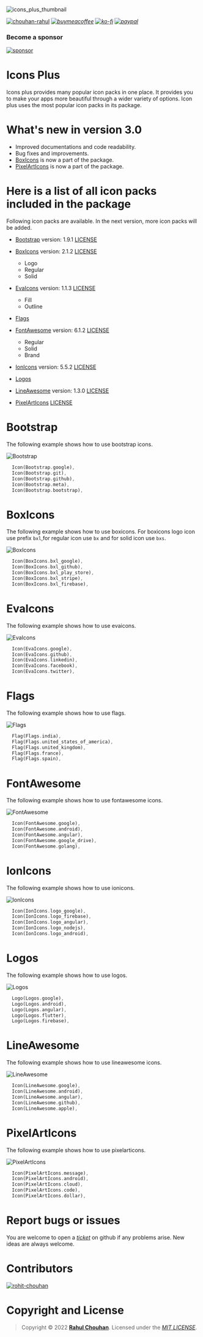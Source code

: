 ![icons_plus_thumbnail](https://user-images.githubusercontent.com/82075108/175813496-b79f6ae9-cb6c-42fe-964e-122b0289c266.svg)

[![chouhan-rahul](https://user-images.githubusercontent.com/82075108/182797956-c3db4825-97a8-462a-a89a-39772876bbd1.svg)](https://github.com/chouhan-rahul)
_[![buymeacoffee](https://user-images.githubusercontent.com/82075108/182797941-5ad09afd-7c74-4085-8130-819402cf7eaa.svg)](https://www.buymeacoffee.com/rahulchouhan)_
_[![ko-fi](https://user-images.githubusercontent.com/82075108/182797959-bd835cdb-7223-4b16-bf1e-284466d0658f.svg)](https://ko-fi.com/rahulchouhan)_
_[![paypal](https://user-images.githubusercontent.com/82075108/182797963-09475375-9a0a-4342-8e9d-08037d4ba343.svg)](http://paypal.me/rahu1chouhan)_

### Become a sponsor

[![sponsor](https://user-images.githubusercontent.com/82075108/182797969-11208ddc-b84c-4618-8534-18388d24ac18.svg)](https://github.com/sponsors/chouhan-rahul)

# Icons Plus

Icons plus provides many popular icon packs in one place. It provides you to make your apps more beautiful through a wider variety of options. Icon plus uses the most popular icon packs in its package.

# What's new in version 3.0

- Improved documentations and code readability.
- Bug fixes and improvements.
- [BoxIcons](#boxicons) is now a part of the package.
- [PixelArtIcons](#pixelarticons) is now a part of the package.

# Here is a list of all icon packs included in the package

Following icon packs are available. In the next version, more icon packs will be added.

- [Bootstrap](#bootstrap) version: 1.9.1 [LICENSE](https://github.com/twbs/icons/blob/main/LICENSE.md)
- [BoxIcons](#boxicons) version: 2.1.2 [LICENSE](https://github.com/atisawd/boxicons/blob/master/LICENSE)

  - Logo
  - Regular
  - Solid

- [EvaIcons](#evaicons) version: 1.1.3 [LICENSE](https://github.com/akveo/eva-icons/blob/master/LICENSE.txt)
  - Fill
  - Outline
- [Flags](#flags)
- [FontAwesome](#fontawesome) version: 6.1.2 [LICENSE](https://github.com/FortAwesome/Font-Awesome/blob/6.x/LICENSE.txt)
  - Regular
  - Solid
  - Brand
- [IonIcons](#ionicons) version: 5.5.2 [LICENSE](https://github.com/ionic-team/ionicons/blob/main/LICENSE)
- [Logos](#logos)
- [LineAwesome](#lineawesome) version: 1.3.0 [LICENSE](https://github.com/icons8/line-awesome/blob/master/LICENSE.md)
- [PixelArtIcons](#pixelarticons) [LICENSE](https://github.com/halfmage/pixelarticons/blob/master/LICENSE)

# Bootstrap

The following example shows how to use bootstrap icons.

![Bootstrap](https://user-images.githubusercontent.com/82075108/182035811-318b0f89-1ad8-4cfe-a643-5a2c234e9ebb.svg)

```dart
  Icon(Bootstrap.google),
  Icon(Bootstrap.git),
  Icon(Bootstrap.github),
  Icon(Bootstrap.meta),
  Icon(Bootstrap.bootstrap),
```

# BoxIcons
The following example shows how to use boxicons. For boxicons logo icon use prefix `bxl`,for regular icon use `bx` and for solid icon use `bxs`.

![BoxIcons](https://user-images.githubusercontent.com/82075108/182035815-74687d01-3299-447d-8258-6aac01290411.svg)

```dart
  Icon(BoxIcons.bxl_google),
  Icon(BoxIcons.bxl_github),
  Icon(BoxIcons.bxl_play_store),
  Icon(BoxIcons.bxl_stripe),
  Icon(BoxIcons.bxl_firebase),
```

# EvaIcons

The following example shows how to use evaicons.

![EvaIcons](https://user-images.githubusercontent.com/82075108/182035817-79231ee8-8192-4be0-93af-f8d50c50a1f6.svg)

```dart
  Icon(EvaIcons.google),
  Icon(EvaIcons.github),
  Icon(EvaIcons.linkedin),
  Icon(EvaIcons.facebook),
  Icon(EvaIcons.twitter),
```

# Flags

The following example shows how to use flags.

![Flags ](https://user-images.githubusercontent.com/82075108/182035818-73ca250d-0b5c-42bc-80b6-7be54e5a7bf5.svg)

```dart
  Flag(Flags.india),
  Flag(Flags.united_states_of_america),
  Flag(Flags.united_kingdom),
  Flag(Flags.france),
  Flag(Flags.spain),
```

# FontAwesome

The following example shows how to use fontawesome icons.

![FontAwesome](https://user-images.githubusercontent.com/82075108/182035819-3d5c2a67-c3a9-419d-8bdf-de4b7de5c88e.svg)

```dart
  Icon(FontAwesome.google),
  Icon(FontAwesome.android),
  Icon(FontAwesome.angular),
  Icon(FontAwesome.google_drive),
  Icon(FontAwesome.golang),
```

# IonIcons

The following example shows how to use ionicons.

![IonIcons](https://user-images.githubusercontent.com/82075108/182035824-1a0bfa0c-b0e0-40cf-8ef6-3fbe57024282.svg)

```dart
  Icon(IonIcons.logo_google),
  Icon(IonIcons.logo_firebase),
  Icon(IonIcons.logo_angular),
  Icon(IonIcons.logo_nodejs),
  Icon(IonIcons.logo_android),
```

# Logos

The following example shows how to use logos.

![Logos](https://user-images.githubusercontent.com/82075108/182035816-fd07d96b-a951-4a9f-9cbe-70ffd00c44ed.svg)

```dart
  Logo(Logos.google),
  Logo(Logos.android),
  Logo(Logos.angular),
  Logo(Logos.flutter),
  Logo(Logos.firebase),
```

# LineAwesome

The following example shows how to use lineawesome icons.

![LineAwesome](https://user-images.githubusercontent.com/82075108/182035825-faefae12-3de8-4fa0-ba64-84df80231c8e.svg)

```dart
  Icon(LineAwesome.google),
  Icon(LineAwesome.android),
  Icon(LineAwesome.angular),
  Icon(LineAwesome.github),
  Icon(LineAwesome.apple),
```

# PixelArtIcons

The following example shows how to use pixelarticons.

![PixelArtIcons](https://user-images.githubusercontent.com/82075108/182035826-e7a91d3a-0fa0-4d3c-a182-02cacc6b7280.svg)

```dart
  Icon(PixelArtIcons.message),
  Icon(PixelArtIcons.android),
  Icon(PixelArtIcons.cloud),
  Icon(PixelArtIcons.code),
  Icon(PixelArtIcons.dollar),
```

# Report bugs or issues

You are welcome to open a _[ticket](https://github.com/chouhan-rahul/icons_plus/issues)_ on github if any problems arise. New ideas are always welcome.

# Contributors

[![rohit-chouhan](https://user-images.githubusercontent.com/82075108/182797964-a92e0c59-b9ef-432d-92af-63b6475a4b1c.svg)](https://www.github.com/rohit-chouhan)

# Copyright and License

> Copyright © 2022 **[Rahul Chouhan](https://rahulchouhan.me)**. Licensed under the _[MIT LICENSE](https://github.com/chouhan-rahul/icons_plus/blob/main/LICENSE)_.